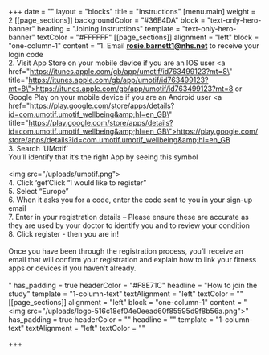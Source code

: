 +++
date = ""
layout = "blocks"
title = "Instructions"
[menu.main]
weight = 2
[[page_sections]]
backgroundColor = "#36E4DA"
block = "text-only-hero-banner"
heading = "Joining Instructions"
template = "text-only-hero-banner"
textColor = "#FFFFFF"
[[page_sections]]
alignment = "left"
block = "one-column-1"
content = "1. Email <strong>rosie.barnett1@nhs.net</strong> to receive your login code<br>2. Visit App Store on your mobile device if you are an IOS user <a href=\"https://itunes.apple.com/gb/app/umotif/id763499123?mt=8\" title=\"https://itunes.apple.com/gb/app/umotif/id763499123?mt=8\">https://itunes.apple.com/gb/app/umotif/id763499123?mt=8</a> or Google Play on your mobile device if you are an Android user <a href=\"https://play.google.com/store/apps/details?id=com.umotif.umotif_wellbeing&amp;hl=en_GB\" title=\"https://play.google.com/store/apps/details?id=com.umotif.umotif_wellbeing&amp;hl=en_GB\">https://play.google.com/store/apps/details?id=com.umotif.umotif_wellbeing&amp;hl=en_GB</a> <br>3. Search ‘UMotif’<br>You’ll identify that it’s the right App by seeing this symbol<br><br><img src=\"/uploads/umotif.png\"><br>4. Click ‘get’Click “I would like to register”<br>5. Select “Europe” <br>6. When it asks you for a code, enter the code sent to you in your sign-up email<br>7. Enter in your registration details – Please ensure these are accurate as they are used by your doctor to identify you and to review your condition<br>8. Click register - then you are in!<br><br>Once you have been through the registration process, you’ll receive an email that will confirm your registration and explain how to link your fitness apps or devices if you haven’t already.<br><br>"
has_padding = true
headerColor = "#F8E71C"
headline = "How to join the study"
template = "1-column-text"
textAlignment = "left"
textColor = ""
[[page_sections]]
alignment = "left"
block = "one-column-1"
content = "<br><img src=\"/uploads/logo-516c18ef04e0eead60f85595d9f8b56a.png\">"
has_padding = true
headerColor = ""
headline = ""
template = "1-column-text"
textAlignment = "left"
textColor = ""

+++
